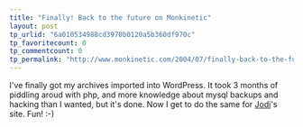 ```yaml
---
title: "Finally! Back to the future on Monkinetic"
layout: post
tp_urlid: "6a010534988cd3970b0120a5b360df970c"
tp_favoritecount: 0
tp_commentcount: 0
tp_permalink: "http://www.monkinetic.com/2004/07/finally-back-to-the-future-on-monkinetic.html"
---
```

I&#39;ve finally got my archives imported into WordPress. It took 3 months of piddling aroud with php, and more knowledge about mysql backups and hacking than I wanted, but it&#39;s done. Now I get to do the same for <a href="http://speakshermind.redmonk.net">Jodi</a>&#39;s site. Fun! :-)
